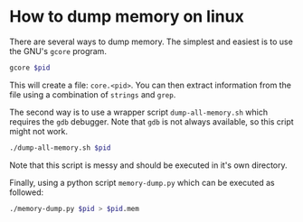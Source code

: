 # How to dump memory on linux

There are several ways to dump memory.  The simplest and easiest is to use the GNU's `gcore` program. 

```bash
gcore $pid
```

This will create a file: `core.<pid>`.  You can then extract information from the file using a combination of `strings` and `grep`.

The second way is to use a wrapper script `dump-all-memory.sh` which requires the `gdb` debugger.  Note that `gdb` is not always available, so this cript might not work.

```bash
./dump-all-memory.sh $pid
```

Note that this script is messy and should be executed in it's own directory.

Finally, using a python script `memory-dump.py` which can be executed as followed:

```bash
./memory-dump.py $pid > $pid.mem
```


